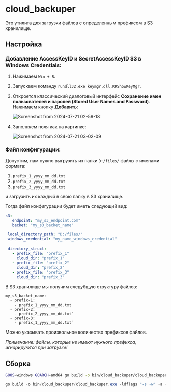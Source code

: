 # cloud_backuper

Это утилита для загрузки файлов с определенным префиксом в S3 хранилище.

## Настройка

### Добавление AccessKeyID и SecretAccessKeyID S3 в Windows Credentials:
1. Нажимаем `Win + R`.
2. Запускаем команду `rundll32.exe keymgr.dll,KRShowKeyMgr`.
3. Откроется классический диалоговый интерфейс **Сохранение имен пользователей и паролей (Stored User Names and Password)**. Нажимаем кнопку **Добавить**:

   ![Screenshot from 2024-07-21 02-59-18](https://github.com/user-attachments/assets/0a383905-0592-4963-8551-525bdd846c34)
5. Заполняем поля как на картинке:

   ![Screenshot from 2024-07-21 03-02-09](https://github.com/user-attachments/assets/fd81beff-c4cf-47d8-8ae6-a78cf3cd4ce0)

### Файл конфигурации:

Допустим,  нам нужно выгрузить из папки `D:/files/` файлы с именами формата:
1. `prefix_1_yyyy_mm_dd.txt`
2. `prefix_2_yyyy_mm_dd.txt`
3. `prefix_3_yyyy_mm_dd.txt`

и загрузить их каждый в свою папку в S3 хранилище.

Тогда файл конфигурации будет иметь следующий вид:
```yml
s3:
   endpoint: "my_s3_endpoint.com" 
   backet: "my_s3_backet_name"
 
 local_directory_path: "D:/files/"
 windows_credential: "my_name_windows_credential"
 
 directory_struct:
   - prefix_file: "prefix_1"
     cloud_dir: "prefix_1"
   - prefix_file: "prefix_2"
     cloud_dir: "prefix_2"
   - prefix_file: "prefix_3"
     cloud_dir: "prefix_3"
```

В S3 хранилище мы получим следубщую структуру файлов:
```
my_s3_backet_name:
  - prefix-1:
    - prefix_1_yyyy_mm_dd.txt
  - prefix-2:
    - prefix_2_yyyy_mm_dd.txt`
  - prefix-3:
    - prefix_1_yyyy_mm_dd.txt`
```
Можно указывать произвольное количество префиксов файлов.

_Примечание: файлы, которые не имеют нужного префикса, игнорируются при загрузке!_

## Сборка
```sh
GOOS=windows GOARCH=amd64 go build -o bin/cloud_backuper/cloud_backuper.exe -ldflags "-s -w" -a -installsuffix cgo src/main.go
```
```powershell
go build -o bin/cloud_backuper/cloud_backuper.exe -ldflags "-s -w" -a -installsuffix cgo src/main.go
```



   

